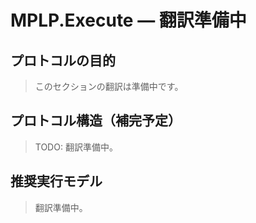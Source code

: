 # MPLP.Execute — 翻訳準備中

## プロトコルの目的
> このセクションの翻訳は準備中です。

## プロトコル構造（補完予定）
> TODO: 翻訳準備中。

## 推奨実行モデル
> 翻訳準備中。